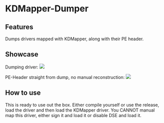 # KDMapper-Dumper

## Features
Dumps drivers mapped with KDMapper, along with their PE header.

## Showcase
Dumping driver:
<img src="https://i.imgur.com/jOs4YSP.png"/>

PE-Header straight from dump, no manual reconstruction:
<img src="https://i.imgur.com/zj42TKF.png"/>

## How to use
This is ready to use out the box. Either compile yourself or use the release, load the driver and then load the KDMapper driver.
You CANNOT manual map this driver, either sign it and load it or disable DSE and load it.
